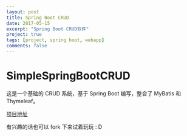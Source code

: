 ```yaml
---
layout: post
title: Spring Boot CRUD
date: 2017-05-15
excerpt: "Spring Boot CRUD软件"
project: true
tags: [project, spring boot, webapp]
comments: false
---
```


# SimpleSpringBootCRUD

这是一个基础的 CRUD 系统，基于 Spring Boot 编写，整合了 MyBatis 和 Thymeleaf。

[项目地址](https://github.com/AyakuraYuki/SimpleSpringBootCRUD)

有兴趣的话也可以 fork 下来试着玩玩 : D
